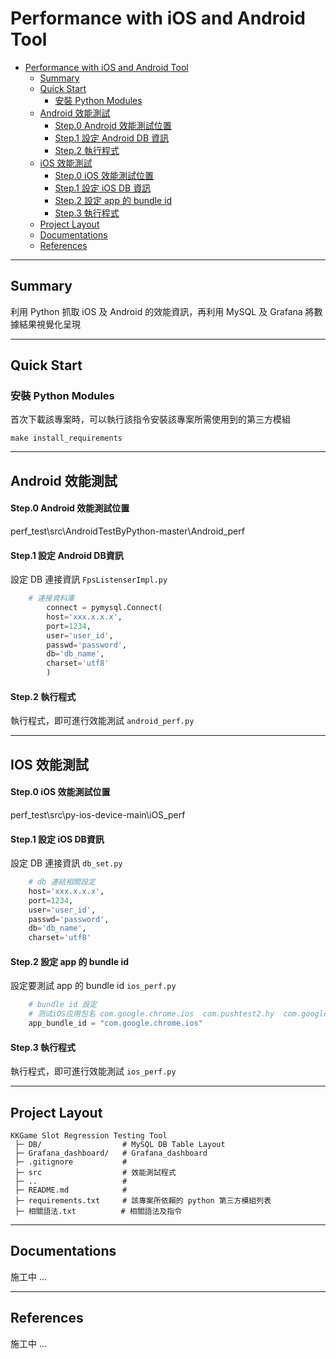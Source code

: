 # Performance with iOS and Android Tool

- [Performance with iOS and Android Tool](#kkgame-slot-regression-testing-tool)
  - [Summary](#summary)
  - [Quick Start](#quick-start)
    - [安裝 Python Modules](#安裝-python-modules)
  - [Android 效能測試](#Andorid-效能測試)
      - [Step.0 Android 效能測試位置](#step0-Android-效能測試位置)
      - [Step.1 設定 Android DB 資訊](#step1-設定-Android-DB-資訊)
      - [Step.2 執行程式](#step2-執行程式)
  - [iOS 效能測試](#iOS-效能測試)
      - [Step.0 iOS 效能測試位置](#step0-iOS-效能測試位置)
      - [Step.1 設定 iOS DB 資訊](#step1-設定-iOS-DB-資訊)
      - [Step.2 設定 app 的 bundle id](#step2-設定-app-的-bundle-id)
      - [Step.3 執行程式](#step3-執行程式)
  - [Project Layout](#project-layout)
  - [Documentations](#documentations)
  - [References](#references)

--- 

## Summary

利用 Python 抓取 iOS 及 Android 的效能資訊，再利用 MySQL 及 Grafana 將數據結果視覺化呈現  

---

## Quick Start

### 安裝 Python Modules

首次下載該專案時，可以執行該指令安裝該專案所需使用到的第三方模組

```shell
make install_requirements
```

---
##  Android 效能測試

#### Step.0 Android 效能測試位置
perf_test\src\AndroidTestByPython-master\Android_perf

#### Step.1 設定 Android DB資訊 
設定 DB 連接資訊 `FpsListenserImpl.py`

```python
    # 連接資料庫
        connect = pymysql.Connect(
        host='xxx.x.x.x',
        port=1234,
        user='user_id',
        passwd='password',
        db='db_name',
        charset='utf8'
        )
```
#### Step.2 執行程式
執行程式，即可進行效能測試 `android_perf.py`

---

##  IOS 效能測試

#### Step.0 iOS 效能測試位置
perf_test\src\py-ios-device-main\iOS_perf

#### Step.1 設定 iOS DB資訊  
設定 DB 連接資訊 `db_set.py`

```python
    # db 連結相關設定
    host='xxx.x.x.x',
    port=1234,
    user='user_id',
    passwd='password',
    db='db_name',
    charset='utf8'
```

#### Step.2 設定 app 的 bundle id
設定要測試 app 的 bundle id `ios_perf.py`

```python
    # bundle id 設定
    # 测试iOS应用包名 com.google.chrome.ios  com.pushtest2.hy  com.google.ios.youtube    com.pushtest1.lv    com.apple.mobilesafari  com.apple.mobilesafari
    app_bundle_id = "com.google.chrome.ios" 
```
#### Step.3 執行程式 
執行程式，即可進行效能測試 `ios_perf.py`

---

## Project Layout

```text
KKGame Slot Regression Testing Tool
 ├─ DB/                  # MySQL DB Table Layout
 ├─ Grafana_dashboard/   # Grafana_dashboard
 ├─ .gitignore           #
 ├─ src                  # 效能測試程式
 ├─ ..                   #
 ├─ README.md            # 
 ├─ requirements.txt     # 該專案所依賴的 python 第三方模組列表
 ├─ 相關語法.txt          # 相關語法及指令
```

---

## Documentations

施工中 ...

---

## References

施工中 ...
